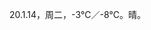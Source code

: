 <link href="../../css/style.css" rel="stylesheet" type="text/css" />

<span class="fzzy">20.1.14，周二，-3℃／-8℃。晴。

